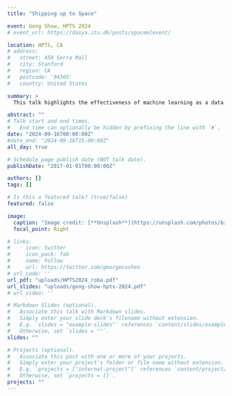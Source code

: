```yaml
---
title: "Shipping up to Space"

event: Gong Show, HPTS 2024
# event_url: https://dasya.itu.dk/posts/spacemlevent/

location: HPTS, CA
# address:
#   street: 450 Serra Mall
#   city: Stanford
#   region: CA
#   postcode: '94305'
#   country: United States

summary: >
  This talk highlights the effectiveness of machine learning as a data volume reduction method.

abstract: ""
# Talk start and end times.
#   End time can optionally be hidden by prefixing the line with `#`.
date: "2024-09-16T00:00:00Z"
#date_end: "2024-09-16T15:00:00Z"
all_day: true

# Schedule page publish date (NOT talk date).
publishDate: "2017-01-01T00:00:00Z"

authors: []
tags: []

# Is this a featured talk? (true/false)
featured: false

image:
  caption: "Image credit: [**Unsplash**](https://unsplash.com/photos/bzdhc5b3Bxs)"
  focal_point: Right

# links:
#   - icon: twitter
#     icon_pack: fab
#     name: Follow
#     url: https://twitter.com/georgecushen
# url_code: ''
url_pdf: "uploads/HPTS2024_roba.pdf"
url_slides: "uploads/gong-show-hpts-2024.pdf"
# url_video: ''

# Markdown Slides (optional).
#   Associate this talk with Markdown slides.
#   Simply enter your slide deck's filename without extension.
#   E.g. `slides = "example-slides"` references `content/slides/example-slides.md`.
#   Otherwise, set `slides = ""`.
slides: ""

# Projects (optional).
#   Associate this post with one or more of your projects.
#   Simply enter your project's folder or file name without extension.
#   E.g. `projects = ["internal-project"]` references `content/project/deep-learning/index.md`.
#   Otherwise, set `projects = []`.
projects: ""
---
```

